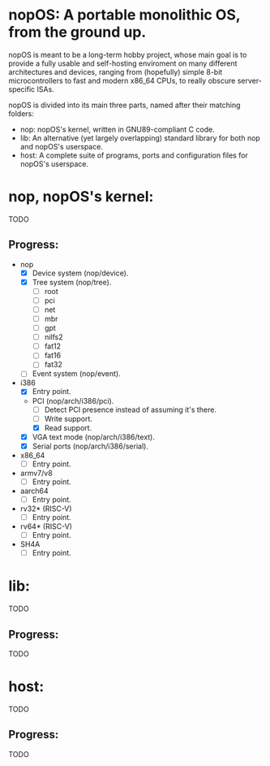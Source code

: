 # nopOS: A portable monolithic OS, from the ground up.

nopOS is meant to be a long-term hobby project, whose main goal is to
provide a fully usable and self-hosting enviroment on many different
architectures and devices, ranging from (hopefully) simple 8-bit
microcontrollers to fast and modern x86_64 CPUs, to really obscure
server-specific ISAs.

nopOS is divided into its main three parts, named after their matching
folders:

- nop: nopOS's kernel, written in GNU89-compliant C code.
- lib: An alternative (yet largely overlapping) standard library for both nop and nopOS's userspace.
- host: A complete suite of programs, ports and configuration files for nopOS's userspace.

# nop, nopOS's kernel:

TODO

## Progress:

- nop
  - [x] Device system (nop/device).
  - [x] Tree system (nop/tree).
    - [ ] root
    - [ ] pci
    - [ ] net
    - [ ] mbr
    - [ ] gpt
    - [ ] nilfs2
    - [ ] fat12
    - [ ] fat16
    - [ ] fat32
  - [ ] Event system (nop/event).
- i386
  - [x] Entry point.
  - PCI (nop/arch/i386/pci).
    - [ ] Detect PCI presence instead of assuming it's there.
    - [ ] Write support.
    - [x] Read support.
  - [x] VGA text mode (nop/arch/i386/text).
  - [x] Serial ports (nop/arch/i386/serial).
- x86_64
  - [ ] Entry point.
- armv7/v8
  - [ ] Entry point.
- aarch64
  - [ ] Entry point.
- rv32* (RISC-V)
  - [ ] Entry point.
- rv64* (RISC-V)
  - [ ] Entry point.
- SH4A
  - [ ] Entry point.

# lib:

TODO

## Progress:

TODO

# host:

TODO

## Progress:

TODO

